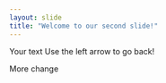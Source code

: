```yaml
---
layout: slide
title: "Welcome to our second slide!"
---
```

Your text
Use the left arrow to go back!

More change
